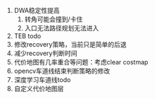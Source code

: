 1. DWA稳定性提高
   1. 转角可能会撞到/卡住
   2. 入口无法路径规划无法进入
2. TEB todo
3. 修改recovery策略，当前只是简单的后退
4. 减少recovery判断时间
5. 代价地图有几率重合等问题：考虑clear costmap
6. opencv车道线结束判断策略的修改
7. 深度学习车道线todo
8. 自定义代价地图层